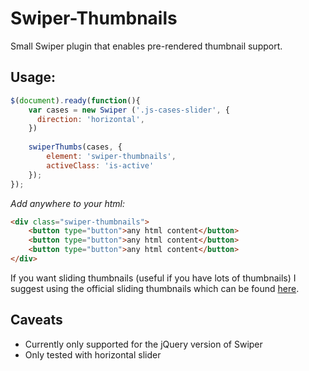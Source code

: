 # Swiper-Thumbnails
Small Swiper plugin that enables pre-rendered thumbnail support.

## Usage:
```javascript
$(document).ready(function(){
    var cases = new Swiper ('.js-cases-slider', {
      direction: 'horizontal',
    })
  
    swiperThumbs(cases, {
        element: 'swiper-thumbnails',
        activeClass: 'is-active'
    });
});
```

*Add anywhere to your html:*
```html
<div class="swiper-thumbnails">
    <button type="button">any html content</button>
    <button type="button">any html content</button>
    <button type="button">any html content</button>
</div>
```

If you want sliding thumbnails (useful if you have lots of thumbnails) I suggest using the official sliding thumbnails which can be found [here](http://idangero.us/swiper/demos/23-thumbs-gallery.html).

## Caveats
* Currently only supported for the jQuery version of Swiper
* Only tested with horizontal slider
